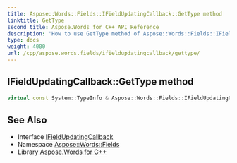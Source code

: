 ```yaml
---
title: Aspose::Words::Fields::IFieldUpdatingCallback::GetType method
linktitle: GetType
second_title: Aspose.Words for C++ API Reference
description: 'How to use GetType method of Aspose::Words::Fields::IFieldUpdatingCallback class in C++.'
type: docs
weight: 4000
url: /cpp/aspose.words.fields/ifieldupdatingcallback/gettype/
---
```

## IFieldUpdatingCallback::GetType method




```cpp
virtual const System::TypeInfo & Aspose::Words::Fields::IFieldUpdatingCallback::GetType() const override
```

## See Also

* Interface [IFieldUpdatingCallback](../)
* Namespace [Aspose::Words::Fields](../../)
* Library [Aspose.Words for C++](../../../)
